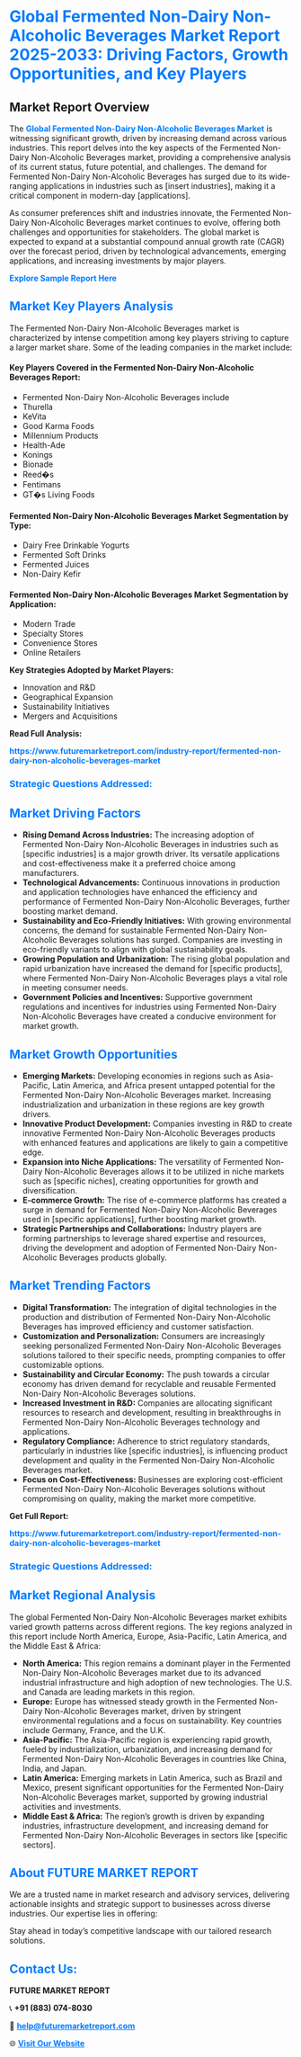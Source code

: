<h1 style="color: #007BFF;">Global Fermented Non-Dairy Non-Alcoholic Beverages Market Report 2025-2033: Driving Factors, Growth Opportunities, and Key Players</h1>

<section id="overview">
<h2>Market Report Overview</h2>
<p>The <a href="https://www.futuremarketreport.com/industry-report/fermented-non-dairy-non-alcoholic-beverages-market" style="color: #007BFF; text-decoration: none;"><strong>Global Fermented Non-Dairy Non-Alcoholic Beverages Market</strong></a> is witnessing significant growth, driven by increasing demand across various industries. This report delves into the key aspects of the Fermented Non-Dairy Non-Alcoholic Beverages market, providing a comprehensive analysis of its current status, future potential, and challenges. The demand for Fermented Non-Dairy Non-Alcoholic Beverages has surged due to its wide-ranging applications in industries such as [insert industries], making it a critical component in modern-day [applications].</p>
<p>As consumer preferences shift and industries innovate, the Fermented Non-Dairy Non-Alcoholic Beverages market continues to evolve, offering both challenges and opportunities for stakeholders. The global market is expected to expand at a substantial compound annual growth rate (CAGR) over the forecast period, driven by technological advancements, emerging applications, and increasing investments by major players.</p>
</section>

<section id="overview">
<p><a href="https://www.futuremarketreport.com/request-sample/reportId=99903" style="color: #007BFF; text-decoration: none;"><strong>Explore Sample Report Here</strong></a></p>
</section>

<section id="key-players">
<h2 style="color: #007BFF;">Market Key Players Analysis</h2>
<p>The Fermented Non-Dairy Non-Alcoholic Beverages market is characterized by intense competition among key players striving to capture a larger market share. Some of the leading companies in the market include:</p>
<h4>Key Players Covered in the Fermented Non-Dairy Non-Alcoholic Beverages Report:</h4>
<ul><li>Fermented Non-Dairy Non-Alcoholic Beverages include</li><li>Thurella</li><li>KeVita</li><li>Good Karma Foods</li><li>Millennium Products</li><li>Health-Ade</li><li>Konings</li><li>Bionade</li><li>Reed�s</li><li>Fentimans</li><li>GT�s Living Foods</li></ul>
<h4>Fermented Non-Dairy Non-Alcoholic Beverages Market Segmentation by Type:</h4>
<ul><li>Dairy Free Drinkable Yogurts</li><li>Fermented Soft Drinks</li><li>Fermented Juices</li><li>Non-Dairy Kefir</li></ul>

<h4>Fermented Non-Dairy Non-Alcoholic Beverages Market Segmentation by Application:</h4>
<ul><li>Modern Trade</li><li>Specialty Stores</li><li>Convenience Stores</li><li>Online Retailers</li></ul>
<p><strong>Key Strategies Adopted by Market Players:</strong></p>
<ul>
<li>Innovation and R&D</li>
<li>Geographical Expansion</li>
<li>Sustainability Initiatives</li>
<li>Mergers and Acquisitions</li>
</ul>
</section>

<section>
<p><strong>Read Full Analysis: </strong></p><a href="https://www.futuremarketreport.com/industry-report/fermented-non-dairy-non-alcoholic-beverages-market" style="color: #007BFF; text-decoration: none;"><strong>https://www.futuremarketreport.com/industry-report/fermented-non-dairy-non-alcoholic-beverages-market</strong></a>
<h3 style="color: #007BFF;">Strategic Questions Addressed:</h3>
</section>

<section id="driving-factors">
<h2 style="color: #007BFF;">Market Driving Factors</h2>
<ul>
<li><strong>Rising Demand Across Industries:</strong> The increasing adoption of Fermented Non-Dairy Non-Alcoholic Beverages in industries such as [specific industries] is a major growth driver. Its versatile applications and cost-effectiveness make it a preferred choice among manufacturers.</li>
<li><strong>Technological Advancements:</strong> Continuous innovations in production and application technologies have enhanced the efficiency and performance of Fermented Non-Dairy Non-Alcoholic Beverages, further boosting market demand.</li>
<li><strong>Sustainability and Eco-Friendly Initiatives:</strong> With growing environmental concerns, the demand for sustainable Fermented Non-Dairy Non-Alcoholic Beverages solutions has surged. Companies are investing in eco-friendly variants to align with global sustainability goals.</li>
<li><strong>Growing Population and Urbanization:</strong> The rising global population and rapid urbanization have increased the demand for [specific products], where Fermented Non-Dairy Non-Alcoholic Beverages plays a vital role in meeting consumer needs.</li>
<li><strong>Government Policies and Incentives:</strong> Supportive government regulations and incentives for industries using Fermented Non-Dairy Non-Alcoholic Beverages have created a conducive environment for market growth.</li>
</ul>
</section>

<section id="growth-opportunities">
<h2 style="color: #007BFF;">Market Growth Opportunities</h2>
<ul>
<li><strong>Emerging Markets:</strong> Developing economies in regions such as Asia-Pacific, Latin America, and Africa present untapped potential for the Fermented Non-Dairy Non-Alcoholic Beverages market. Increasing industrialization and urbanization in these regions are key growth drivers.</li>
<li><strong>Innovative Product Development:</strong> Companies investing in R&D to create innovative Fermented Non-Dairy Non-Alcoholic Beverages products with enhanced features and applications are likely to gain a competitive edge.</li>
<li><strong>Expansion into Niche Applications:</strong> The versatility of Fermented Non-Dairy Non-Alcoholic Beverages allows it to be utilized in niche markets such as [specific niches], creating opportunities for growth and diversification.</li>
<li><strong>E-commerce Growth:</strong> The rise of e-commerce platforms has created a surge in demand for Fermented Non-Dairy Non-Alcoholic Beverages used in [specific applications], further boosting market growth.</li>
<li><strong>Strategic Partnerships and Collaborations:</strong> Industry players are forming partnerships to leverage shared expertise and resources, driving the development and adoption of Fermented Non-Dairy Non-Alcoholic Beverages products globally.</li>
</ul>
</section>

<section id="trending-factors">
<h2 style="color: #007BFF;">Market Trending Factors</h2>
<ul>
<li><strong>Digital Transformation:</strong> The integration of digital technologies in the production and distribution of Fermented Non-Dairy Non-Alcoholic Beverages has improved efficiency and customer satisfaction.</li>
<li><strong>Customization and Personalization:</strong> Consumers are increasingly seeking personalized Fermented Non-Dairy Non-Alcoholic Beverages solutions tailored to their specific needs, prompting companies to offer customizable options.</li>
<li><strong>Sustainability and Circular Economy:</strong> The push towards a circular economy has driven demand for recyclable and reusable Fermented Non-Dairy Non-Alcoholic Beverages solutions.</li>
<li><strong>Increased Investment in R&D:</strong> Companies are allocating significant resources to research and development, resulting in breakthroughs in Fermented Non-Dairy Non-Alcoholic Beverages technology and applications.</li>
<li><strong>Regulatory Compliance:</strong> Adherence to strict regulatory standards, particularly in industries like [specific industries], is influencing product development and quality in the Fermented Non-Dairy Non-Alcoholic Beverages market.</li>
<li><strong>Focus on Cost-Effectiveness:</strong> Businesses are exploring cost-efficient Fermented Non-Dairy Non-Alcoholic Beverages solutions without compromising on quality, making the market more competitive.</li>
</ul>
</section>

<section>
<p><strong>Get Full Report: </strong></p><a href="https://www.futuremarketreport.com/industry-report/fermented-non-dairy-non-alcoholic-beverages-market" style="color: #007BFF; text-decoration: none;"><strong>https://www.futuremarketreport.com/industry-report/fermented-non-dairy-non-alcoholic-beverages-market</strong></a>
<h3 style="color: #007BFF;">Strategic Questions Addressed:</h3>
</section>


<section id="regional-analysis">
<h2 style="color: #007BFF;">Market Regional Analysis</h2>
<p>The global Fermented Non-Dairy Non-Alcoholic Beverages market exhibits varied growth patterns across different regions. The key regions analyzed in this report include North America, Europe, Asia-Pacific, Latin America, and the Middle East & Africa:</p>
<ul>
<li><strong>North America:</strong> This region remains a dominant player in the Fermented Non-Dairy Non-Alcoholic Beverages market due to its advanced industrial infrastructure and high adoption of new technologies. The U.S. and Canada are leading markets in this region.</li>
<li><strong>Europe:</strong> Europe has witnessed steady growth in the Fermented Non-Dairy Non-Alcoholic Beverages market, driven by stringent environmental regulations and a focus on sustainability. Key countries include Germany, France, and the U.K.</li>
<li><strong>Asia-Pacific:</strong> The Asia-Pacific region is experiencing rapid growth, fueled by industrialization, urbanization, and increasing demand for Fermented Non-Dairy Non-Alcoholic Beverages in countries like China, India, and Japan.</li>
<li><strong>Latin America:</strong> Emerging markets in Latin America, such as Brazil and Mexico, present significant opportunities for the Fermented Non-Dairy Non-Alcoholic Beverages market, supported by growing industrial activities and investments.</li>
<li><strong>Middle East & Africa:</strong> The region’s growth is driven by expanding industries, infrastructure development, and increasing demand for Fermented Non-Dairy Non-Alcoholic Beverages in sectors like [specific sectors].</li>
</ul>
</section>

<footer>
<h2 style="color: #007BFF;">About FUTURE MARKET REPORT</h2>
<p>We are a trusted name in market research and advisory services, delivering actionable insights and strategic support to businesses across diverse industries. Our expertise lies in offering:</p>

<p>Stay ahead in today’s competitive landscape with our tailored research solutions.</p>

<h2 style="color: #007BFF;">Contact Us:</h2>
<p><strong>FUTURE MARKET REPORT</strong></p>
<p>📞 <strong>+91 (883) 074-8030</strong></p>
<p>📧 <strong><a href="mailto:help@futuremarketreport.com" style="color: #007BFF;">help@futuremarketreport.com</a></strong></p>
<p>🌐 <strong><a href="https://www.futuremarketreport.com/" style="color: #007BFF;">Visit Our Website</a></strong></p>
</footer>